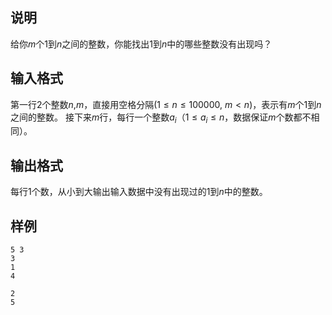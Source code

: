 <h2>说明</h2>

给你$m$个$1$到$n$之间的整数，你能找出$1$到$n$中的哪些整数没有出现吗？
<h2>输入格式</h2>

第一行$2$个整数$n$&#44;$m$，直接用空格分隔($1 \le n \le 100000$&#44; $m < n$)，表示有$m$个$1$到$n$之间的整数。 接下来$m$行，每行一个整数$a_i$（$1 \le a_i \le n$，数据保证$m$个数都不相同）。

<h2>输出格式</h2>

每行$1$个数，从小到大输出输入数据中没有出现过的$1$到$n$中的整数。

<h2>样例</h2>
<pre><code class="language-input1">5 3
3
1
4</code></pre><pre><code class="language-output1">2
5</code></pre>
